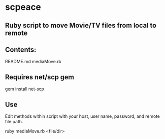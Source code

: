 scpeace
=======

Ruby script to move Movie/TV files from local to remote
-----------------------


Contents:
-----------------------
README.md
mediaMove.rb

Requires net/scp gem
-----------------------
gem install net-scp

Use
-----------------------
Edit methods within script with your host, user name,
password, and remote file path.

ruby mediaMove.rb <file/dir> <new name>
